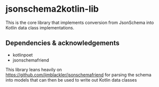 # jsonschema2kotlin-lib

This is the core library that implements conversion from JsonSchema into Kotlin data class
implementations.

## Dependencies & acknowledgements

- kotlinpoet
- jsonschemafriend

This library leans heavily on https://github.com/jimblackler/jsonschemafriend for parsing the schema
into models that can then be used to write out Kotlin data classes